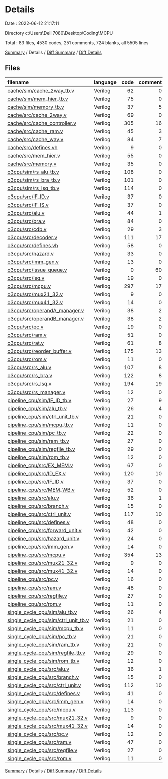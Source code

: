 # Details

Date : 2022-06-12 21:17:11

Directory c:\\Users\\Dell 7080\\Desktop\\Coding\\MCPU

Total : 83 files,  4530 codes, 251 comments, 724 blanks, all 5505 lines

[Summary](results.md) / Details / [Diff Summary](diff.md) / [Diff Details](diff-details.md)

## Files
| filename | language | code | comment | blank | total |
| :--- | :--- | ---: | ---: | ---: | ---: |
| [cache/sim/cache_2way_tb.v](/cache/sim/cache_2way_tb.v) | Verilog | 62 | 0 | 9 | 71 |
| [cache/sim/mem_hier_tb.v](/cache/sim/mem_hier_tb.v) | Verilog | 75 | 0 | 13 | 88 |
| [cache/sim/memory_tb.v](/cache/sim/memory_tb.v) | Verilog | 37 | 5 | 6 | 48 |
| [cache/src/cache_2way.v](/cache/src/cache_2way.v) | Verilog | 69 | 0 | 6 | 75 |
| [cache/src/cache_controller.v](/cache/src/cache_controller.v) | Verilog | 305 | 16 | 38 | 359 |
| [cache/src/cache_ram.v](/cache/src/cache_ram.v) | Verilog | 45 | 3 | 6 | 54 |
| [cache/src/cache_way.v](/cache/src/cache_way.v) | Verilog | 84 | 7 | 14 | 105 |
| [cache/src/defines.vh](/cache/src/defines.vh) | Verilog | 9 | 0 | 2 | 11 |
| [cache/src/mem_hier.v](/cache/src/mem_hier.v) | Verilog | 55 | 0 | 5 | 60 |
| [cache/src/memory.v](/cache/src/memory.v) | Verilog | 35 | 0 | 6 | 41 |
| [o3cpu/sim/rs_alu_tb.v](/o3cpu/sim/rs_alu_tb.v) | Verilog | 108 | 0 | 12 | 120 |
| [o3cpu/sim/rs_bra_tb.v](/o3cpu/sim/rs_bra_tb.v) | Verilog | 101 | 0 | 12 | 113 |
| [o3cpu/sim/rs_lsq_tb.v](/o3cpu/sim/rs_lsq_tb.v) | Verilog | 114 | 0 | 13 | 127 |
| [o3cpu/src/IF_ID.v](/o3cpu/src/IF_ID.v) | Verilog | 37 | 0 | 6 | 43 |
| [o3cpu/src/IF_IS.v](/o3cpu/src/IF_IS.v) | Verilog | 37 | 0 | 5 | 42 |
| [o3cpu/src/alu.v](/o3cpu/src/alu.v) | Verilog | 44 | 1 | 8 | 53 |
| [o3cpu/src/bra.v](/o3cpu/src/bra.v) | Verilog | 84 | 0 | 5 | 89 |
| [o3cpu/src/cdb.v](/o3cpu/src/cdb.v) | Verilog | 29 | 3 | 7 | 39 |
| [o3cpu/src/decoder.v](/o3cpu/src/decoder.v) | Verilog | 111 | 17 | 24 | 152 |
| [o3cpu/src/defines.vh](/o3cpu/src/defines.vh) | Verilog | 58 | 0 | 11 | 69 |
| [o3cpu/src/hazard.v](/o3cpu/src/hazard.v) | Verilog | 33 | 0 | 5 | 38 |
| [o3cpu/src/imm_gen.v](/o3cpu/src/imm_gen.v) | Verilog | 13 | 0 | 2 | 15 |
| [o3cpu/src/issue_queue.v](/o3cpu/src/issue_queue.v) | Verilog | 0 | 60 | 13 | 73 |
| [o3cpu/src/lsq.v](/o3cpu/src/lsq.v) | Verilog | 19 | 0 | 4 | 23 |
| [o3cpu/src/mcpu.v](/o3cpu/src/mcpu.v) | Verilog | 297 | 17 | 41 | 355 |
| [o3cpu/src/mux21_32.v](/o3cpu/src/mux21_32.v) | Verilog | 9 | 0 | 3 | 12 |
| [o3cpu/src/mux41_32.v](/o3cpu/src/mux41_32.v) | Verilog | 14 | 0 | 3 | 17 |
| [o3cpu/src/operandA_manager.v](/o3cpu/src/operandA_manager.v) | Verilog | 38 | 2 | 4 | 44 |
| [o3cpu/src/operandB_manager.v](/o3cpu/src/operandB_manager.v) | Verilog | 38 | 2 | 5 | 45 |
| [o3cpu/src/pc.v](/o3cpu/src/pc.v) | Verilog | 19 | 0 | 2 | 21 |
| [o3cpu/src/ram.v](/o3cpu/src/ram.v) | Verilog | 51 | 0 | 5 | 56 |
| [o3cpu/src/rat.v](/o3cpu/src/rat.v) | Verilog | 61 | 8 | 10 | 79 |
| [o3cpu/src/reorder_buffer.v](/o3cpu/src/reorder_buffer.v) | Verilog | 175 | 13 | 28 | 216 |
| [o3cpu/src/rom.v](/o3cpu/src/rom.v) | Verilog | 11 | 0 | 3 | 14 |
| [o3cpu/src/rs_alu.v](/o3cpu/src/rs_alu.v) | Verilog | 107 | 8 | 21 | 136 |
| [o3cpu/src/rs_bra.v](/o3cpu/src/rs_bra.v) | Verilog | 122 | 8 | 22 | 152 |
| [o3cpu/src/rs_lsq.v](/o3cpu/src/rs_lsq.v) | Verilog | 194 | 19 | 28 | 241 |
| [o3cpu/src/rs_manager.v](/o3cpu/src/rs_manager.v) | Verilog | 12 | 0 | 1 | 13 |
| [pipeline_cpu/sim/IF_ID_tb.v](/pipeline_cpu/sim/IF_ID_tb.v) | Verilog | 27 | 9 | 7 | 43 |
| [pipeline_cpu/sim/alu_tb.v](/pipeline_cpu/sim/alu_tb.v) | Verilog | 26 | 4 | 6 | 36 |
| [pipeline_cpu/sim/ctrl_unit_tb.v](/pipeline_cpu/sim/ctrl_unit_tb.v) | Verilog | 21 | 0 | 3 | 24 |
| [pipeline_cpu/sim/mcpu_tb.v](/pipeline_cpu/sim/mcpu_tb.v) | Verilog | 11 | 0 | 4 | 15 |
| [pipeline_cpu/sim/pc_tb.v](/pipeline_cpu/sim/pc_tb.v) | Verilog | 22 | 0 | 5 | 27 |
| [pipeline_cpu/sim/ram_tb.v](/pipeline_cpu/sim/ram_tb.v) | Verilog | 27 | 0 | 6 | 33 |
| [pipeline_cpu/sim/regfile_tb.v](/pipeline_cpu/sim/regfile_tb.v) | Verilog | 29 | 0 | 7 | 36 |
| [pipeline_cpu/sim/rom_tb.v](/pipeline_cpu/sim/rom_tb.v) | Verilog | 12 | 0 | 4 | 16 |
| [pipeline_cpu/src/EX_MEM.v](/pipeline_cpu/src/EX_MEM.v) | Verilog | 67 | 0 | 4 | 71 |
| [pipeline_cpu/src/ID_EX.v](/pipeline_cpu/src/ID_EX.v) | Verilog | 120 | 10 | 3 | 133 |
| [pipeline_cpu/src/IF_ID.v](/pipeline_cpu/src/IF_ID.v) | Verilog | 37 | 0 | 6 | 43 |
| [pipeline_cpu/src/MEM_WB.v](/pipeline_cpu/src/MEM_WB.v) | Verilog | 52 | 0 | 3 | 55 |
| [pipeline_cpu/src/alu.v](/pipeline_cpu/src/alu.v) | Verilog | 36 | 1 | 7 | 44 |
| [pipeline_cpu/src/branch.v](/pipeline_cpu/src/branch.v) | Verilog | 15 | 0 | 4 | 19 |
| [pipeline_cpu/src/ctrl_unit.v](/pipeline_cpu/src/ctrl_unit.v) | Verilog | 117 | 10 | 25 | 152 |
| [pipeline_cpu/src/defines.v](/pipeline_cpu/src/defines.v) | Verilog | 48 | 0 | 8 | 56 |
| [pipeline_cpu/src/forward_unit.v](/pipeline_cpu/src/forward_unit.v) | Verilog | 42 | 0 | 4 | 46 |
| [pipeline_cpu/src/hazard_unit.v](/pipeline_cpu/src/hazard_unit.v) | Verilog | 24 | 0 | 3 | 27 |
| [pipeline_cpu/src/imm_gen.v](/pipeline_cpu/src/imm_gen.v) | Verilog | 14 | 0 | 3 | 17 |
| [pipeline_cpu/src/mcpu.v](/pipeline_cpu/src/mcpu.v) | Verilog | 354 | 13 | 48 | 415 |
| [pipeline_cpu/src/mux21_32.v](/pipeline_cpu/src/mux21_32.v) | Verilog | 9 | 0 | 3 | 12 |
| [pipeline_cpu/src/mux41_32.v](/pipeline_cpu/src/mux41_32.v) | Verilog | 14 | 0 | 4 | 18 |
| [pipeline_cpu/src/pc.v](/pipeline_cpu/src/pc.v) | Verilog | 16 | 0 | 3 | 19 |
| [pipeline_cpu/src/ram.v](/pipeline_cpu/src/ram.v) | Verilog | 48 | 0 | 6 | 54 |
| [pipeline_cpu/src/regfile.v](/pipeline_cpu/src/regfile.v) | Verilog | 27 | 0 | 7 | 34 |
| [pipeline_cpu/src/rom.v](/pipeline_cpu/src/rom.v) | Verilog | 11 | 0 | 4 | 15 |
| [single_cycle_cpu/sim/alu_tb.v](/single_cycle_cpu/sim/alu_tb.v) | Verilog | 26 | 4 | 6 | 36 |
| [single_cycle_cpu/sim/ctrl_unit_tb.v](/single_cycle_cpu/sim/ctrl_unit_tb.v) | Verilog | 21 | 0 | 3 | 24 |
| [single_cycle_cpu/sim/mcpu_tb.v](/single_cycle_cpu/sim/mcpu_tb.v) | Verilog | 11 | 0 | 4 | 15 |
| [single_cycle_cpu/sim/pc_tb.v](/single_cycle_cpu/sim/pc_tb.v) | Verilog | 21 | 0 | 5 | 26 |
| [single_cycle_cpu/sim/ram_tb.v](/single_cycle_cpu/sim/ram_tb.v) | Verilog | 21 | 0 | 5 | 26 |
| [single_cycle_cpu/sim/regfile_tb.v](/single_cycle_cpu/sim/regfile_tb.v) | Verilog | 29 | 0 | 7 | 36 |
| [single_cycle_cpu/sim/rom_tb.v](/single_cycle_cpu/sim/rom_tb.v) | Verilog | 12 | 0 | 4 | 16 |
| [single_cycle_cpu/src/alu.v](/single_cycle_cpu/src/alu.v) | Verilog | 36 | 1 | 7 | 44 |
| [single_cycle_cpu/src/branch.v](/single_cycle_cpu/src/branch.v) | Verilog | 15 | 0 | 4 | 19 |
| [single_cycle_cpu/src/ctrl_unit.v](/single_cycle_cpu/src/ctrl_unit.v) | Verilog | 112 | 10 | 24 | 146 |
| [single_cycle_cpu/src/defines.v](/single_cycle_cpu/src/defines.v) | Verilog | 41 | 0 | 7 | 48 |
| [single_cycle_cpu/src/imm_gen.v](/single_cycle_cpu/src/imm_gen.v) | Verilog | 14 | 0 | 3 | 17 |
| [single_cycle_cpu/src/mcpu.v](/single_cycle_cpu/src/mcpu.v) | Verilog | 113 | 0 | 23 | 136 |
| [single_cycle_cpu/src/mux21_32.v](/single_cycle_cpu/src/mux21_32.v) | Verilog | 9 | 0 | 3 | 12 |
| [single_cycle_cpu/src/mux41_32.v](/single_cycle_cpu/src/mux41_32.v) | Verilog | 14 | 0 | 4 | 18 |
| [single_cycle_cpu/src/pc.v](/single_cycle_cpu/src/pc.v) | Verilog | 12 | 0 | 3 | 15 |
| [single_cycle_cpu/src/ram.v](/single_cycle_cpu/src/ram.v) | Verilog | 47 | 0 | 6 | 53 |
| [single_cycle_cpu/src/regfile.v](/single_cycle_cpu/src/regfile.v) | Verilog | 27 | 0 | 7 | 34 |
| [single_cycle_cpu/src/rom.v](/single_cycle_cpu/src/rom.v) | Verilog | 11 | 0 | 4 | 15 |

[Summary](results.md) / Details / [Diff Summary](diff.md) / [Diff Details](diff-details.md)